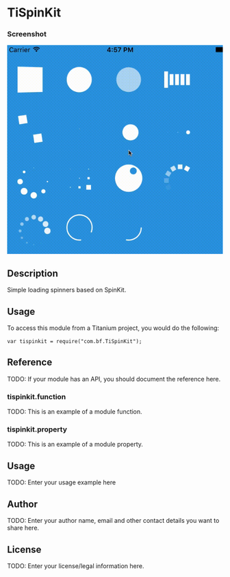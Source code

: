 
# TiSpinKit

### Screenshot
![Screenshot](https://github.com/Bouncingfish/TiSpinKit/blob/master/example.gif)

## Description

Simple loading spinners based on SpinKit. 

## Usage

To access this module from a Titanium project, you would do the following:

    var tispinkit = require("com.bf.TiSpinKit");

## Reference

TODO: If your module has an API, you should document
the reference here.

### tispinkit.function

TODO: This is an example of a module function.

### tispinkit.property

TODO: This is an example of a module property.

## Usage

TODO: Enter your usage example here

## Author

TODO: Enter your author name, email and other contact
details you want to share here.

## License

TODO: Enter your license/legal information here.
